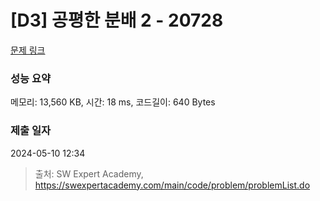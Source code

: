 # [D3] 공평한 분배 2 - 20728 

[문제 링크](https://swexpertacademy.com/main/code/problem/problemDetail.do?contestProbId=AY6cg0MKeVkDFAXt) 

### 성능 요약

메모리: 13,560 KB, 시간: 18 ms, 코드길이: 640 Bytes

### 제출 일자

2024-05-10 12:34



> 출처: SW Expert Academy, https://swexpertacademy.com/main/code/problem/problemList.do